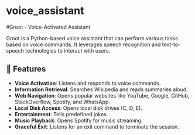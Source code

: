 # voice_assistant
#Groot - Voice-Activated Assistant

Groot is a Python-based voice assistant that can perform various tasks based on voice commands. It leverages speech recognition and text-to-speech technologies to interact with users.

## 🔧 Features

- **Voice Activation**: Listens and responds to voice commands.
- **Information Retrieval**: Searches Wikipedia and reads summaries aloud.
- **Web Navigation**: Opens popular websites like YouTube, Google, GitHub, StackOverflow, Spotify, and WhatsApp.
- **Local Disk Access**: Opens local disk drives (C, D, E).
- **Entertainment**: Tells predefined jokes.
- **Music Playback**: Opens Spotify for music streaming.
- **Graceful Exit**: Listens for an exit command to terminate the session.

